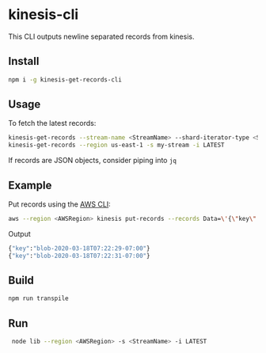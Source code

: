 # kinesis-cli

This CLI outputs newline separated records from kinesis.

## Install

```bash
npm i -g kinesis-get-records-cli
```

## Usage

To fetch the latest records:

```bash
kinesis-get-records --stream-name <StreamName> --shard-iterator-type <ShardIteratorType>
kinesis-get-records --region us-east-1 -s my-stream -i LATEST
```

If records are JSON objects, consider piping into `jq`

## Example

Put records using the [AWS CLI](https://aws.amazon.com/cli/):

```bash
aws --region <AWSRegion> kinesis put-records --records Data=\'{\"key\":\"blob-$(date --iso-8601=seconds)\"}\',PartitionKey=foo --stream-name <StreamName>
```

Output

```bash
{"key":"blob-2020-03-18T07:22:29-07:00"}
{"key":"blob-2020-03-18T07:22:31-07:00"}
```

## Build

```bash
npm run transpile
```

## Run

```bash
 node lib --region <AWSRegion> -s <StreamName> -i LATEST
```
